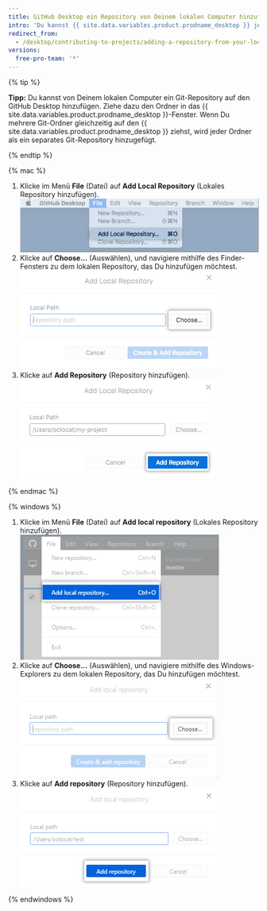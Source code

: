 ```yaml
---
title: GitHub Desktop ein Repository von Deinem lokalen Computer hinzufügen
intro: 'Du kannst {{ site.data.variables.product.prodname_desktop }} jedes beliebige Git-Repository hinzufügen, selbst wenn es sich nicht um ein {{ site.data.variables.product.prodname_dotcom }}-Repository handelt.'
redirect_from:
  - /desktop/contributing-to-projects/adding-a-repository-from-your-local-computer-to-github-desktop
versions:
  free-pro-team: '*'
---
```


{% tip %}

**Tipp:** Du kannst von Deinem lokalen Computer ein Git-Repository auf den GitHub Desktop hinzufügen. Ziehe dazu den Ordner in das {{ site.data.variables.product.prodname_desktop }}-Fenster. Wenn Du mehrere Git-Ordner gleichzeitig auf den {{ site.data.variables.product.prodname_desktop }} ziehst, wird jeder Ordner als ein separates Git-Repository hinzugefügt.

{% endtip %}

{% mac %}

1. Klicke im Menü **File** (Datei) auf **Add Local Repository** (Lokales Repository hinzufügen). ![Menüoption „Add Local Repository“ (Lokales Repository hinzufügen)](/assets/images/help/desktop/add-local-repository-mac.png)
2. Klicke auf **Choose...** (Auswählen), und navigiere mithilfe des Finder-Fensters zu dem lokalen Repository, das Du hinzufügen möchtest. ![Das Feld „Local Path“ (Lokaler Pfad) in der Mac-App](/assets/images/help/desktop/add-repo-choose-button-mac.png)
4. Klicke auf **Add Repository** (Repository hinzufügen). ![Die Schaltfläche „Add repository“ (Repository hinzufügen) in der Mac-App](/assets/images/help/desktop/add-repository-button-mac.png)

{% endmac %}

{% windows %}

1. Klicke im Menü **File** (Datei) auf **Add local repository** (Lokales Repository hinzufügen). ![Menüoption „Add Local Repository“ (Lokales Repository hinzufügen)](/assets/images/help/desktop/add-local-repository-windows.png)
2. Klicke auf **Choose...** (Auswählen), und navigiere mithilfe des Windows-Explorers zu dem lokalen Repository, das Du hinzufügen möchtest. ![Das Feld „Local Path“ (Lokaler Pfad) in der Windows-App](/assets/images/help/desktop/add-repo-choose-button-win.png)
4. Klicke auf **Add repository** (Repository hinzufügen). ![Die Schaltfläche „Add repository“ (Repository hinzufügen) in der Windows-App](/assets/images/help/desktop/add-repository-button-windows.png)

{% endwindows %}
